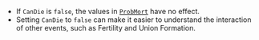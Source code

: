 * If `CanDie` is `false`, the values in [`ProbMort`](#ProbMort) have no effect.
* Setting `CanDie` to `false` can make it easier to understand
 the interaction of other events,
 such as Fertility and Union Formation.